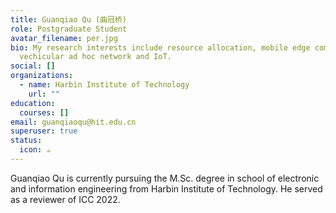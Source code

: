 ```yaml
---
title: Guanqiao Qu (曲冠桥)
role: Postgraduate Student
avatar_filename: per.jpg
bio: My research interests include resource allocation, mobile edge computing,
  vechicular ad hoc network and IoT.
social: []
organizations:
  - name: Harbin Institute of Technology
    url: ""
education:
  courses: []
email: guanqiaoqu@hit.edu.cn
superuser: true
status:
  icon: ☕️
---
```

Guanqiao Qu is currently pursuing the M.Sc. degree in school of electronic and information engineering from Harbin Institute of Technology. He served as a reviewer of ICC 2022.